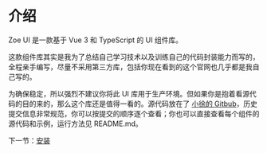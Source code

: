 # 介绍

Zoe UI 是一款基于 Vue 3 和 TypeScript 的 UI 组件库。

这款组件库其实是我为了总结自己学习技术以及训练自己的代码封装能力而写的，全程亲手编写，尽量不采用第三方库，包括你现在看到的这个官网也几乎都是我自己写的。

为确保稳定，所以强烈不建议你将此 UI 库用于生产环境。但如果你是抱着看源代码的目的来的，那么这个库还是值得一看的。源代码放在了 [小徐的 Gitbub](https://github.com/breeze0814/wheel_xu)，历史提交信息非常规范，你可以按提交的顺序逐个查看；你也可以直接查看每个组件的源代码和示例，运行方法见 README.md。

下一节：[安装](#/doc/install)
